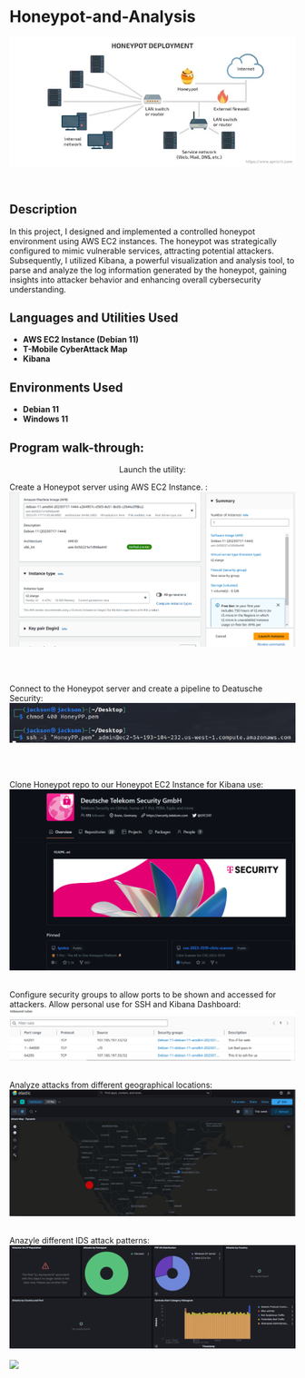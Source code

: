 # Honeypot-and-Analysis

![](Images/intro.jpg)

<br />
<h2>Description</h2>
In this project, I designed and implemented a controlled honeypot environment using AWS EC2 instances. The honeypot was strategically configured to mimic vulnerable services, attracting potential attackers. Subsequently, I utilized Kibana, a powerful visualization and analysis tool, to parse and analyze the log information generated by the honeypot, gaining insights into attacker behavior and enhancing overall cybersecurity understanding.
<br />


<h2>Languages and Utilities Used</h2>

- <b>AWS EC2 Instance (Debian 11)</b>
- <b>T-Mobile CyberAttack Map</b>
- <b>Kibana</b> 

<h2>Environments Used </h2>

- <b>Debian 11</b>
- <b>Windows 11</b> 

<h2>Program walk-through:</h2>

<p align="center">
Launch the utility: <br/>

 Create a Honeypot server using AWS EC2 Instance. :  <br/>
![](Images/p1.png)

<br />
<br />

 Connect to the Honeypot server and create a pipeline to Deatusche Security:  <br/>
![](Images/p2.png)

<br />
<br />


Clone Honeypot repo to our Honeypot EC2 Instance for Kibana use:  <br/>
![](Images/p3.png)
<br />
<br />

Configure security groups to allow ports to be shown and accessed for attackers. Allow personal use for SSH and Kibana Dashboard:  <br/>
![](Images/p4.png)
<br />
<br />

Analyze attacks from different geographical locations:  <br/>
![](Images/p5.png)
<br />
<br />

Anazyle different IDS attack patterns:  <br/>
![](Images/p6.png)
<br />
<br />
![](Images/p8.png)
<br />
<br />
